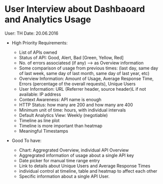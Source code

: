 # User Interview about Dashbaoard and Analytics Usage
User: TH
Date: 20.06.2016

* High Priority Requirements:
    * List of APIs owned
    * Status of API: Good, Alert, Bad [Green, Yellow, Red]
    * No. of errors associatesd (if any) --> as Overview information
    * Some comparison of usage from previous times: (last day, same day of last week, same day of last month, same day of last year, etc)
    * Overview Information: Amount of Usage, Average Response Time, Errors (percentage of the overall requests), Unique Users
    * User Information: URL (Referrer header, source header)L if not available: IP address
    * Context Awareness: API name is enough
    * HTTP Status: how many are 200 and how many are 400
    * Minimum unit of time: hours, with individual intervals
    * Default Analytics View: Weekly (negotiable)
    * Timeline as line plot
    * Timeline is more important than heatmap
    * Meaningful Timestamps

* Good To have:
    * Chart: Aggregrated Overview, individual API Overview
    * Aggregrated information of usage about a single API key
    * Date picker for manual time range entry
    * Link to details about Unique Users and Average Response Times
    * individual control at timeline, table and heatmap to affect each other
    * Specific information about a single API User.
